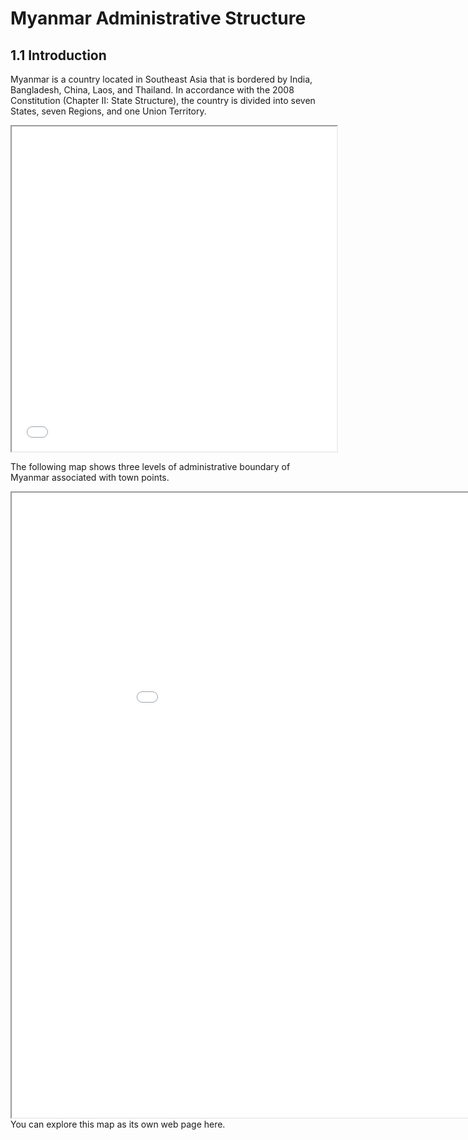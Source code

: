 # Myanmar Administrative Structure 

## 1.1 Introduction

Myanmar is a country located in Southeast Asia that is bordered by India, Bangladesh, China, Laos, and Thailand. In accordance with the 2008 Constitution (Chapter II: State Structure), the country is divided into seven States, seven Regions, and one Union Territory. 

<iframe src="myan_admin.png" height="520" width="520"></iframe>

The following map shows three levels of administrative boundary of Myanmar associated with town points.

<iframe src="myan_admin_Bound.html" height="1000" width="1000"></iframe>
You can explore this map as its own web page here.
